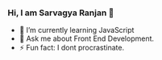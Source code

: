 ### Hi, I am Sarvagya Ranjan 👋



<!-- Here are some ideas to get you started: -->

<!-- - 🔭 I’m currently working on  -->
- 🌱 I’m currently learning JavaScript
- 💬 Ask me about Front End Development.
- ⚡ Fun fact: I dont procrastinate.
<!-- - 👯 I’m looking to collaborate on ... -->
<!-- - 🤔 I’m looking for help with  -->

<!-- - 📫 How to reach me:  -->
<!-- - 😄 Pronouns: ... -->


